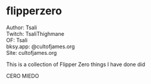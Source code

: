 # flipperzero  
  
Author: Tsali  
Twitch: TsaliThighmane  
OF: Tsali  
bksy.app: @cultofjames.org  
Site: cultofjames.org  
  
This is a collection of Flipper Zero things I have done did  
  
CERO MIEDO
